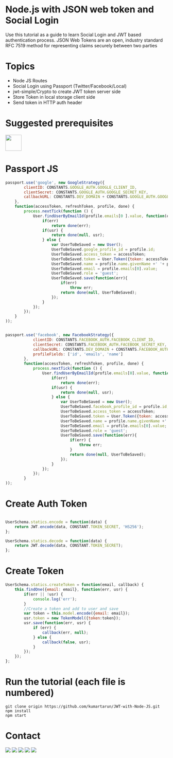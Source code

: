 
# Node.js with JSON web token and Social Login

Use this tutorial as a guide to learn Social Login and JWT based authentication process.
JSON Web Tokens are an open, industry standard RFC 7519 method for representing claims securely between two parties

Topics
================
- Node JS Routes
- Social Login using Passport (Twitter/Facebook/Local)
- jwt-simple/Crypto to create JWT token server side
- Store Token in local storage client side
- Send token in HTTP auth header


Suggested prerequisites
====================
<a name="README">[<img src="https://s3-us-west-2.amazonaws.com/martinbucket/JS.png" width="50px" height="50px" />](https://github.com/MartinChavez/Learn-Javascript)</a>

Passport JS
====================
```Javascript
passport.use('google', new GoogleStrategy({
		clientID: CONSTANTS.GOOGLE_AUTH.GOOGLE_CLIENT_ID,
		clientSecret: CONSTANTS.GOOGLE_AUTH.GOOGLE_SECRET_KEY,
		callbackURL: CONSTANTS.DEV_DOMAIN + CONSTANTS.GOOGLE_AUTH.GOOGLE_CALLBACK_URL
  	},
	function(accessToken, refreshToken, profile, done) {
		process.nextTick(function () {
			User.findUserByEmailId(profile.emails[0 ].value, function(err, usr){
				if(err)
					return done(err);
				if(usr) {
					return done(null, usr);
				} else {
					var UserToBeSaved = new User();
					UserToBeSaved.google_profile_id = profile.id;
					UserToBeSaved.access_token = accessToken;
					UserToBeSaved.token = User.Token({token: accessToken});
					UserToBeSaved.name = profile.name.givenName +' '+ profile.name.familyName;
					UserToBeSaved.email = profile.emails[0].value;
					UserToBeSaved.role = 'guest';
					UserToBeSaved.save(function(err){
						if(err)
							throw err;
						return done(null, UserToBeSaved);
					});
				}
			});
		});
	}
));


passport.use('facebook', new FacebookStrategy({
			clientID: CONSTANTS.FACEBOOK_AUTH.FACEBOOK_CLIENT_ID,
			clientSecret: CONSTANTS.FACEBOOK_AUTH.FACEBOOK_SECRET_KEY,
			callbackURL: CONSTANTS.DEV_DOMAIN + CONSTANTS.FACEBOOK_AUTH.FACEBOOK_CALLBACK_URL,
			profileFields: ['id', 'emails', 'name']
		},
		function(accessToken, refreshToken, profile, done) {
			process.nextTick(function () {
				User.findUserByEmailId(profile.emails[0].value, function(err, usr){
					if(err)
						return done(err);
					if(usr) {
						return done(null, usr);
					} else {
						var UserToBeSaved = new User();
						UserToBeSaved.facebook_profile_id = profile.id;
						UserToBeSaved.access_token = accessToken;
						UserToBeSaved.token = User.Token({token: accessToken});
						UserToBeSaved.name = profile.name.givenName +' '+ profile.name.familyName;
						UserToBeSaved.email = profile.emails[0].value;
						UserToBeSaved.role = 'guest';
						UserToBeSaved.save(function(err){
							if(err) {
								throw err;
							}
							return done(null, UserToBeSaved);
						});
					}
				});
			});
		}
));

```

Create Auth Token
====================
```Javascript

UserSchema.statics.encode = function(data) {
	return JWT.encode(data, CONSTANT.TOKEN_SECRET, 'HS256');
};

UserSchema.statics.decode = function(data) {
	return JWT.decode(data, CONSTANT.TOKEN_SECRET);
};

```

Create Token
====================
```Javascript
UserSchema.statics.createToken = function(email, callback) {
	this.findOne({email: email}, function(err, usr) {
		if(err || !usr) {
			console.log('err');
		}
		//Create a token and add to user and save
		var token = this.model.encode({email: email});
		usr.token = new TokenModel({token:token});
		usr.save(function(err, usr) {
			if (err) {
				callback(err, null);
			} else {
				callback(false, usr);
			}
		});
	});
};
```

Run the tutorial (each file is numbered)
====================
```Terminal
git clone origin https://github.com/kumartarun/JWT-with-Node-JS.git
npm install
npm start
```

Contact
====================
[<img src="https://s3-us-west-2.amazonaws.com/martinsocial/MARTIN2.png" />](http://gennexttraining.herokuapp.com/)
[<img src="https://s3-us-west-2.amazonaws.com/martinsocial/github.png" />](https://github.com/tkssharma)
[<img src="https://s3-us-west-2.amazonaws.com/martinsocial/mail.png" />](mailto:tarun.softengg@gmail.com)
[<img src="https://s3-us-west-2.amazonaws.com/martinsocial/linkedin.png" />](https://www.linkedin.com/in/tkssharma)
[<img src="https://s3-us-west-2.amazonaws.com/martinsocial/twitter.png" />](https://twitter.com/tkssharma)
